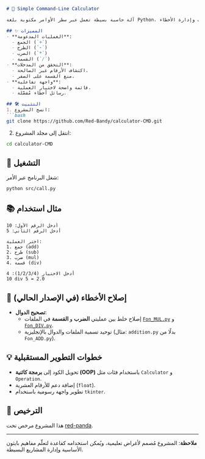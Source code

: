 

```markdown
# 🧮 Simple Command-Line Calculator

آلة حاسبة بسيطة تعمل عبر سطر الأوامر مكتوبة بلغة Python، تدعم العمليات الحسابية الأساسية مع التحقق من صحة المدخلات وإدارة الأخطاء.

## ✨ المميزات
- **العمليات المدعومة**: 
  - الجمع (`+`)
  - الطرح (`-`)
  - الضرب (`*`)
  - القسمة (`/`)
- **التحقق من المدخلات**:  
  - اكتشاف الأرقام غير الصالحة.
  - منع القسمة على الصفر.
- **واجهة تفاعلية**:  
  - قائمة واضحة لاختيار العملية.
  - رسائل أخطاء مُفصَّلة.

## 🛠️ التثبيت
1. انسخ المشروع:
```bash
git clone https://github.com/Red-Bandy/calculator-CMD.git
```
2. انتقل إلى مجلد المشروع:
```bash
cd calculator-CMD
```

## 🚀 التشغيل
شغل البرنامج عبر الأمر:
```bash
python src/call.py
```

## 📚 مثال استخدام
```
أدخل الرقم الأول: 10
أدخل الرقم الثاني: 5

اختر العملية:
1. جمع (add)
2. طرح (sub)
3. ضرب (mul)
4. قسمة (div)

أدخل الاختيار (1/2/3/4): 4
10 div 5 = 2.0
```

## 🐛 إصلاح الأخطاء (في الإصدار الحالي)
- **تصحيح الدوال**:  
  - إصلاح خلط بين عمليتي **الضرب** و **القسمة** في الملفات [`Fon_MUL.py`](src/operations/multiplication.py) و [`Fon_DIV.py`](src/operations/division.py).
  - توحيد تسمية الملفات والدوال بالإنجليزية (مثال: `addition.py` بدلًا من `Fon_ADD.py`).

## 💡 خطوات التطوير المستقبلية
- تحويل الكود إلى **برمجة كائنية (OOP)** باستخدام فئات مثل `Calculator` و `Operation`.
- إضافة دعم للأرقام العشرية (`float`).
- تطوير واجهة رسومية باستخدام `tkinter`.

## 📜 الترخيص
هذا المشروع مرخص تحت [red-panda](LICENSE).

---

**ملاحظة**: المشروع مُصمم لأغراض تعليمية، ويُمكن استخدامه كقاعدة لتعلّم مفاهيم بايثون الأساسية وإدارة المشاريع البسيطة.  
``` 
